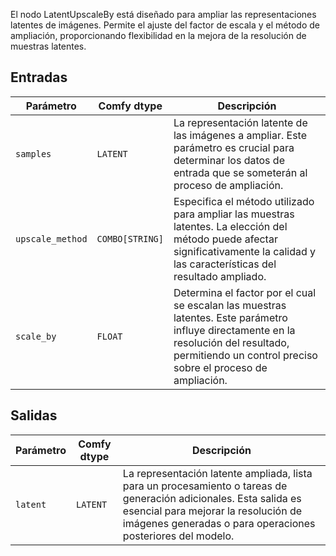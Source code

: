 
El nodo LatentUpscaleBy está diseñado para ampliar las representaciones latentes de imágenes. Permite el ajuste del factor de escala y el método de ampliación, proporcionando flexibilidad en la mejora de la resolución de muestras latentes.

## Entradas

| Parámetro     | Comfy dtype  | Descripción |
|---------------|--------------|-------------|
| `samples`     | `LATENT`     | La representación latente de las imágenes a ampliar. Este parámetro es crucial para determinar los datos de entrada que se someterán al proceso de ampliación. |
| `upscale_method` | `COMBO[STRING]` | Especifica el método utilizado para ampliar las muestras latentes. La elección del método puede afectar significativamente la calidad y las características del resultado ampliado. |
| `scale_by`    | `FLOAT`      | Determina el factor por el cual se escalan las muestras latentes. Este parámetro influye directamente en la resolución del resultado, permitiendo un control preciso sobre el proceso de ampliación. |

## Salidas

| Parámetro | Comfy dtype | Descripción |
|-----------|-------------|-------------|
| `latent`  | `LATENT`    | La representación latente ampliada, lista para un procesamiento o tareas de generación adicionales. Esta salida es esencial para mejorar la resolución de imágenes generadas o para operaciones posteriores del modelo. |
